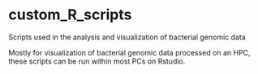 # custom_R_scripts
Scripts used in the analysis and visualization of bacterial genomic data

Mostly for visualization of bacterial genomic data processed on an HPC, these scripts can be run within most PCs on Rstudio.
